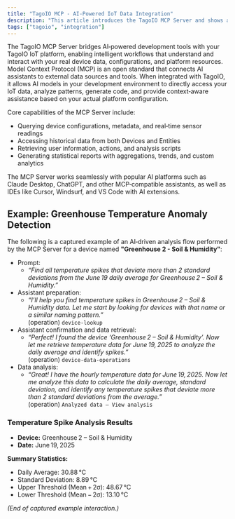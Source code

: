 ```yaml
---
title: "TagoIO MCP - AI-Powered IoT Data Integration"
description: "This article introduces the TagoIO MCP Server and shows an example AI-powered workflow for detecting temperature spikes in greenhouse sensor data, including the resulting summary statistics from the analysis."
tags: ["tagoio", "integration"]
---
```

The TagoIO MCP Server bridges AI‑powered development tools with your TagoIO IoT platform, enabling intelligent workflows that understand and interact with your real device data, configurations, and platform resources.  
Model Context Protocol (MCP) is an open standard that connects AI assistants to external data sources and tools. When integrated with TagoIO, it allows AI models in your development environment to directly access your IoT data, analyze patterns, generate code, and provide context‑aware assistance based on your actual platform configuration.

Core capabilities of the MCP Server include:

- Querying device configurations, metadata, and real‑time sensor readings  
- Accessing historical data from both Devices and Entities  
- Retrieving user information, actions, and analysis scripts  
- Generating statistical reports with aggregations, trends, and custom analytics  

The MCP Server works seamlessly with popular AI platforms such as Claude Desktop, ChatGPT, and other MCP‑compatible assistants, as well as IDEs like Cursor, Windsurf, and VS Code with AI extensions.

## Example: Greenhouse Temperature Anomaly Detection

The following is a captured example of an AI‑driven analysis flow performed by the MCP Server for a device named **"Greenhouse 2 - Soil & Humidity"**:

- Prompt:
  - *“Find all temperature spikes that deviate more than 2 standard deviations from the June 19 daily average for Greenhouse 2 – Soil & Humidity.”*
- Assistant preparation:
  - *“I’ll help you find temperature spikes in Greenhouse 2 – Soil & Humidity data. Let me start by looking for devices with that name or a similar naming pattern.”*  
    (operation) `device‑lookup`
- Assistant confirmation and data retrieval:
  - *“Perfect! I found the device ‘Greenhouse 2 – Soil & Humidity’. Now let me retrieve temperature data for June 19, 2025 to analyze the daily average and identify spikes.”*  
    (operation) `device-data-operations`
- Data analysis:
  - *“Great! I have the hourly temperature data for June 19, 2025. Now let me analyze this data to calculate the daily average, standard deviation, and identify any temperature spikes that deviate more than 2 standard deviations from the average.”*  
    (operation) `Analyzed data — View analysis`

### Temperature Spike Analysis Results
- **Device:** Greenhouse 2 – Soil & Humidity  
- **Date:** June 19, 2025  

**Summary Statistics:**
- Daily Average: 30.88 °C  
- Standard Deviation: 8.89 °C  
- Upper Threshold (Mean + 2σ): 48.67 °C  
- Lower Threshold (Mean − 2σ): 13.10 °C

*(End of captured example interaction.)*